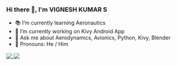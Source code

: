 ### Hi there 👋, I'm VIGNESH KUMAR S

<!--
**VICTORVICKIE/VICTORVICKIE** is a ✨ _special_ ✨ repository because its `README.md` (this file) appears on your GitHub profile.

Here are some ideas to get you started:

- 🔭 I’m currently working on ...
- 🌱 I’m currently learning ...
- 👯 I’m looking to collaborate on ...
- 🤔 I’m looking for help with ...
- 💬 Ask me about ...
- 📫 How to reach me: ...
- 😄 Pronouns: ...
- ⚡ Fun fact: ...
-->
- :books: I’m currently learning Aeronautics
- 🔭 I’m currently working on Kivy Android App
-  💬 Ask me about Aerodynamics, Avionics, Python, Kivy, Blender
-  :man: Pronouns: He / Him

<a href="#">
  <img align="center" src="https://github-readme-stats.vercel.app/api?username=VICTORVICKIE&show_icons=true&theme=tokyonight&hide=issues,"/>
</a>
<a href="#">
  <img align="center" src="https://github-readme-stats.vercel.app/api/top-langs/?username=VICTORVICKIE&layout=compact&theme=tokyonight&hide=scss,"/>
</a>
